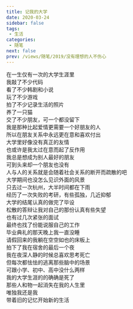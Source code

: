 ```yaml
---
title: 记我的大学
date: 2020-03-24
sidebar: false
tags: 
 - 生活
categories:
 - 随笔
next: false
prev: /views/随笔/2019/没有理想的人不伤心
---
```


在一生仅有一次的大学生涯里  
我敲了不少代码  
看了不少韩剧和小说  
玩了不少游戏  
拍了不少记录生活的照片  
养了一只猫  
交了不少朋友，可一个都没留下  
我是那种比起爱情更需要一个好朋友的人  
所以在朋友关系中永远更在意和喜欢付出  
大学里好像没有真正的友情  
也或许是我太过在意而起了反作用  
我总是想成为别人最好的朋友  
可到头来却一个朋友也没有  
人与人的关系就是会随着社会关系的断开而疏散的吧  
大学期间也没怎么见识外面的风景     
只去过一次杭州，大半时间都在下雨  
经历了一次失败的考研，有些孤独，几近抑郁  
大学的结尾认真的做完了毕设  
松散的答辩让我对自己的那份认真有些失望  
也有过几次紧张的面试  
最终也找了份能说服自己的工作  
毕业典礼的那天晚上我一直没睡  
请假回来的我躺在空空如也的床板上  
拍下了我在宿舍的最后一个夜  
我在夜深人静的时候总喜欢思考死亡  
但每次都怯怯的逃离那些脑中的场景  
可跟小学、初中、高中没什么两样  
我的大学生涯的的确确是死了  
那些人和物一起消失在我的人生里  
唯独我还是我  
带着旧的记忆开始新的生活
